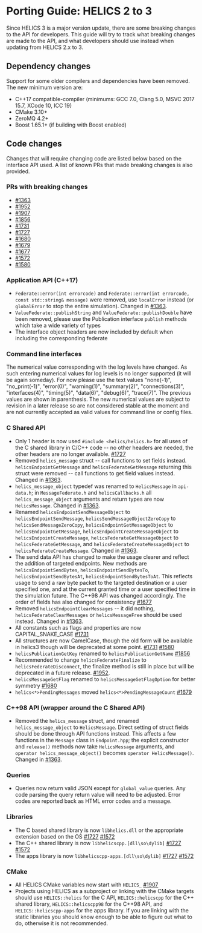 # Porting Guide: HELICS 2 to 3

Since HELICS 3 is a major version update, there are some breaking changes to the API for developers.
This guide will try to track what breaking changes are made to the API, and what developers should use
instead when updating from HELICS 2.x to 3.

## Dependency changes

Support for some older compilers and dependencies have been removed. The new minimum version are:

- C++17 compatible-compiler (minimums: GCC 7.0, Clang 5.0, MSVC 2017 15.7, XCode 10, ICC 19)
- CMake 3.10+
- ZeroMQ 4.2+
- Boost 1.65.1+ (if building with Boost enabled)

## Code changes

Changes that will require changing code are listed below based on the interface API used.
A list of known PRs that made breaking changes is also provided.

### PRs with breaking changes

- [#1363][1]
- [#1952][2]
- [#1907][3]
- [#1856][4]
- [#1731][5]
- [#1727][6]
- [#1680][7]
- [#1679][8]
- [#1677][9]
- [#1572][10]
- [#1580][11]

### Application API (C++17)

- `Federate::error(int errorcode)` and `Federate::error(int errorcode, const std::string& message)` were removed, use `localError` instead (or `globalError` to stop the entire simulation). Changed in [#1363][1].
- `ValueFederate::publishString` and `ValueFederate::publishDouble` have been removed, please use the Publication interface `publish` methods which take a wide variety of types
- The interface object headers are now included by default when including the corresponding federate

### Command line interfaces

The numerical value corresponding with the log levels have changed. As such entering numerical values for log levels is no longer supported (it will be again someday). For now please use the text values "none(-1)", "no_print(-1)", "error(0)", "warning(1)", "summary(2)", "connections(3)", "interfaces(4)", "timing(5)", "data(6)", "debug(6)", "trace(7)". The previous values are shown in parenthesis. The new numerical values are subject to revision in a later release so are not considered stable at the moment and are not currently accepted as valid values for command line or config files.

### C Shared API

- Only 1 header is now used `#include <helics/helics.h>` for all uses of the C shared library in C/C++ code -- no other headers are needed, the other headers are no longer available. [#1727][6]
- Removed `helics_message` struct -- call functions to set fields instead. `helicsEndpointGetMessage` and `helicsFederateGetMessage` returning this struct were removed -- call functions to get field values instead. Changed in [#1363][1].
- `helics_message_object` typedef was renamed to `HelicsMessage` in `api-data.h`; in `MessageFederate.h` and `helicsCallbacks.h` all `helics_message_object` arguments and return types are now `HelicsMessage`. Changed in [#1363][1].
- Renamed `helicsEndpointSendMessageObject` to `helicsEndpointSendMessage`, `helicsSendMessageObjectZeroCopy` to `helicsSendMessageZeroCopy`, `helicsEndpointGetMessageObject` to `helicsEndpointGetMessage`, `helicsEndpointCreateMessageObject` to `helicsEndpointCreateMessage`, `helicsFederateGetMessageObject` to `helicsFederateGetMessage`, and `helicsFederateCreateMessageObject` to `helicsFederateCreateMessage`. Changed in [#1363][1].
- The send data API has changed to make the usage clearer and reflect the addition of targeted endpoints. New methods are `helicsEndpointSendBytes`, `helicsEndpointSendBytesTo`, `helicsEndpointSendBytesAt`, `helicsEndpointSendBytesToAt`. This reflects usage to send a raw byte packet to the targeted destination or a user specified one, and at the current granted time or a user specified time in the simulation future. The C++98 API was changed accordingly. The order of fields has also changed for consistency [#1677][9]
- Removed `helicsEndpointClearMessages` -- it did nothing, `helicsFederateClearMessages` or `helicsMessageFree` should be used instead. Changed in [#1363][1].
- All constants such as flags and properties are now CAPITAL_SNAKE_CASE [#1731][5]
- All structures are now CamelCase, though the old form will be available in helics3 though will be deprecated at some point. [#1731][5] [#1580][11]
- `helicsPublicationGetKey` renamed to `helicsPublicationGetName` [#1856][4]
- Recommended to change `helicsFederateFinalize` to `helicsFederateDisconnect`, the finalize method is still in place but will be deprecated in a future release. [#1952][2].
- `helicsMessageGetFlag` renamed to `helicsMessageGetFlagOption` for better symmetry [#1680][7]
- `helics<*>PendingMessages` moved `helics<*>PendingMessageCount` [#1679][8]

### C++98 API (wrapper around the C Shared API)

- Removed the `helics_message` struct, and renamed `helics_message_object` to `HelicsMessage`. Direct setting of struct fields should be done through API functions instead. This affects a few functions in the `Message` class in `Endpoint.hpp`; the explicit constructor and `release()` methods now take `HelicsMessage` arguments, and `operator helics_message_object()` becomes `operator HelicsMessage()`. Changed in [#1363][1].

### Queries

- Queries now return valid JSON except for `global_value` queries. Any code parsing the query return value will need to be adjusted. Error codes are reported back as HTML error codes and a message.

### Libraries

- The C based shared library is now `libhelics.dll` or the appropriate extension based on the OS [#1727][6] [#1572][10]
- The C++ shared library is now `libhelicscpp.[dll\so\dylib]` [#1727][6] [#1572][10]
- The apps library is now `libhelicscpp-apps.[dll\so\dylib]` [#1727][6] [#1572][10]

### CMake

- All HELICS CMake variables now start with `HELICS_` [#1907][3]
- Projects using HELICS as a subproject or linking with the CMake targets should use `HELICS::helics` for the C API, `HELICS::helicscpp` for the C++ shared library, `HELICS::helicscpp98` for the C++98 API, and `HELICS::helicscpp-apps` for the apps library. If you are linking with the static libraries you should know enough to be able to figure out what to do, otherwise it is not recommended.

[1]: https://github.com/GMLC-TDC/HELICS/pull/1363 "PR #1363"
[2]: https://github.com/GMLC-TDC/HELICS/pull/1952 "PR #1952"
[3]: https://github.com/GMLC-TDC/HELICS/pull/1907 "PR #1907"
[4]: https://github.com/GMLC-TDC/HELICS/pull/1856 "PR #1856"
[5]: https://github.com/GMLC-TDC/HELICS/pull/1731 "PR #1731"
[6]: https://github.com/GMLC-TDC/HELICS/pull/1727 "PR #1727"
[7]: https://github.com/GMLC-TDC/HELICS/pull/1680 "PR #1680"
[8]: https://github.com/GMLC-TDC/HELICS/pull/1679 "PR #1679"
[9]: https://github.com/GMLC-TDC/HELICS/pull/1677 "PR #1677"
[10]: https://github.com/GMLC-TDC/HELICS/pull/1572 "PR #1572"
[11]: https://github.com/GMLC-TDC/HELICS/pull/1580 "PR #1580"
